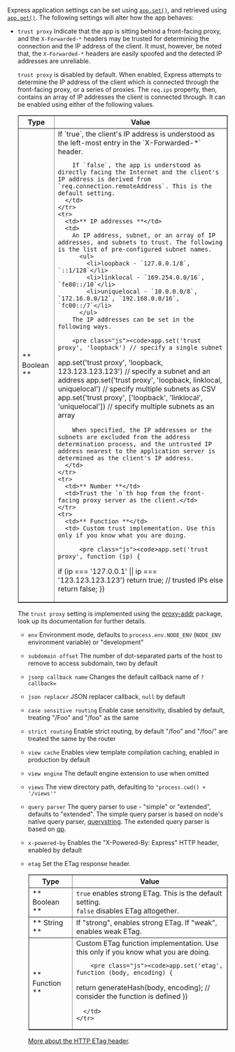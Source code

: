 Express application settings can be set using [`app.set()`](#app.set), and retrieved using [`app.get()`](#app.get). The following settings will alter how the app behaves:

* `trust proxy` Indicate that the app is sitting behind a front-facing proxy, and the `X-Forwarded-*` headers may be trusted for determining the connection and the IP address of the client. It must, however, be noted that, the `X-Forwarded-*` headers are easily spoofed and the detected IP addresses are unreliable.

  `trust proxy` is disabled by default. When enabled, Express attempts to determine the IP address of the client which is connected through the front-facing proxy, or a series of proxies. The `req.ips` property, then, contains an array of IP addresses the client is connected through. It can be enabled using either of the following values.

  <table class="doctable" border="1">
    <thead><tr><th>Type</th><th>Value</th></tr></thead>
    <tbody>
      <tr>
        <td>** Boolean **</td>
        <td>
          If `true`, the client's IP address is understood as the left-most entry in the `X-Forwarded-*` header.  

          If `false`, the app is understood as directly facing the Internet and the client's IP address is derived from `req.connection.remoteAddress`. This is the default setting.
        </td>
      </tr>
      <tr>
        <td>** IP addresses **</td>
        <td>
          An IP address, subnet, or an array of IP addresses, and subnets to trust. The following is the list of pre-configured subnet names.
            <ul>
              <li>loopback - `127.0.0.1/8`, `::1/128`</li>
              <li>linklocal - `169.254.0.0/16`, `fe80::/10`</li>
              <li>uniquelocal - `10.0.0.0/8`, `172.16.0.0/12`, `192.168.0.0/16`, `fc00::/7`</li>
            </ul>
          The IP addresses can be set in the following ways.  

          <pre class="js"><code>app.set('trust proxy', 'loopback') // specify a single subnet
  app.set('trust proxy', 'loopback, 123.123.123.123') // specify a subnet and an address
  app.set('trust proxy', 'loopback, linklocal, uniquelocal') // specify multiple subnets as CSV
  app.set('trust proxy', ['loopback', 'linklocal', 'uniquelocal']) // specify multiple subnets as an array</code></pre>

          When specified, the IP addresses or the subnets are excluded from the address determination process, and the untrusted IP address nearest to the application server is determined as the client's IP address.
        </td>
      </tr>
      <tr>
        <td>** Number **</td>
        <td>Trust the `n`th hop from the front-facing proxy server as the client.</td>
      </tr>
      <tr>
        <td>** Function **</td>
        <td> Custom trust implementation. Use this only if you know what you are doing.

            <pre class="js"><code>app.set('trust proxy', function (ip) {
    if (ip === '127.0.0.1' || ip === '123.123.123.123') return true; // trusted IPs
    else return false;
  })</code></pre>
      </tr>
  </tbody>
</table>

  The `trust proxy` setting is implemented using the [proxy-addr](https://www.npmjs.org/package/proxy-addr) package, look up its documentation for further details.
* `env` Environment mode, defaults to `process.env.NODE_ENV` (`NODE_ENV` environment variable) or "development"
* `subdomain offset` The number of dot-separated parts of the host to remove to access subdomain, two by default
* `jsonp callback name` Changes the default callback name of `?callback=`
* `json replacer` JSON replacer callback, `null` by default
* `case sensitive routing` Enable case sensitivity, disabled by default, treating "/Foo" and "/foo" as the same
* `strict routing` Enable strict routing, by default "/foo" and "/foo/" are treated the same by the router
* `view cache` Enables view template compilation caching, enabled in production by default
* `view engine` The default engine extension to use when omitted
* `views` The view directory path, defaulting to `"process.cwd() + '/views'"`
* `query parser` The query parser to use - "simple" or "extended", defaults to "extended". The simple query parser is based on node's native query parser, [querystring](http://nodejs.org/api/querystring.html). The extended query parser is based on [qp](https://www.npmjs.org/package/qs).
* `x-powered-by` Enables the "X-Powered-By: Express" HTTP header, enabled by default
* `etag` Set the ETag response header.  

  <table class="doctable" border="1">
    <thead><tr><th>Type</th><th>Value</th></tr></thead>
    <tbody>
      <tr>
        <td>** Boolean **</td>
        <td>
            <code>true</code> enables strong ETag. This is the default setting.<br>
            <code>false</code> disables ETag altogether.
        </td>
      </tr>
      <tr>
        <td>** String **</td>
        <td>
            If "strong", enables strong ETag.
            If "weak", enables weak ETag.
        </td>
      </tr>
      <tr>
        <td>** Function **</td>
        <td> Custom ETag function implementation. Use this only if you know what you are doing.

          <pre class="js"><code>app.set('etag', function (body, encoding) {
    return generateHash(body, encoding); // consider the function is defined
  })</code></pre>

        </td>
      </tr>
    </tbody>
  </table>

  [More about the HTTP ETag header](http://en.wikipedia.org/wiki/HTTP_ETag).
